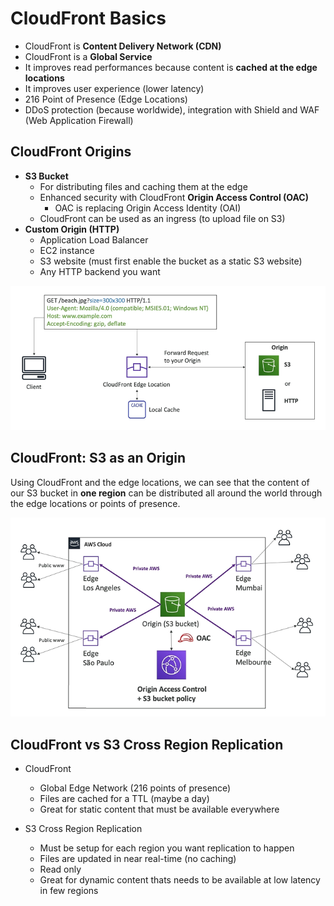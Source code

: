 # CloudFront Basics

- CloudFront is **Content Delivery Network (CDN)**
- CloudFront is a **Global Service**
- It improves read performances because content is **cached at the edge locations**
- It improves user experience (lower latency)
- 216 Point of Presence (Edge Locations)
- DDoS protection (because worldwide), integration with Shield and WAF (Web Application Firewall)

## CloudFront Origins

- **S3 Bucket**
    - For distributing files and caching them at the edge
    - Enhanced security with CloudFront **Origin Access Control (OAC)**
        - OAC is replacing Origin Access Identity (OAI)
    - CloudFront can be used as an ingress (to upload file on S3)
- **Custom Origin (HTTP)**
    - Application Load Balancer
    - EC2 instance
    - S3 website (must first enable the bucket as a static S3 website)
    - Any HTTP backend you want

![CloudFront](../../images/global/cloudfront.png)

## CloudFront: S3 as an Origin

Using CloudFront and the edge locations, we can see that the content of our S3 bucket in **one region** can be distributed all around the world through the edge locations or points of presence.

![CloudFront: S3 as an Origin](../../images/global/cloudfront_s3_origin.png)

## CloudFront vs S3 Cross Region Replication

- CloudFront
    - Global Edge Network (216 points of presence)
    - Files are cached for a TTL (maybe a day)
    - Great for static content that must be available everywhere

- S3 Cross Region Replication
    - Must be setup for each region you want replication to happen
    - Files are updated in near real-time (no caching)
    - Read only
    - Great for dynamic content thats needs to be available at low latency in few regions